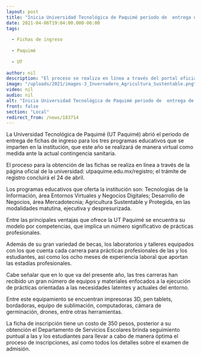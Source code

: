 ```yaml
---
layout: post
title: "Inicia Universidad Tecnológica de Paquimé periodo de  entrega de fichas de ingreso"
date: 2021-04-06T19:04:00.000-06:00
tags:
  
  - Fichas de ingreso
  
  - Paquimé
  
  - UT
  
author: nil
description: "El proceso se realiza en línea a través del portal oficial de la institución, utpaquime.edu.mx/registro; la fecha límite para el trámite es el próximo 24 de abril"
image: "/uploads/2021/images-3_Invernadero_Agricultura_Sustentable.png"
video: nil
audio: nil
alt: "Inicia Universidad Tecnológica de Paquimé periodo de  entrega de fichas de ingreso"
front: false
section: "Local"
redirect_from: /news/183714
---
```


La Universidad Tecnológica de Paquimé (UT Paquimé) abrió el periodo de entrega de fichas de ingreso para los tres programas educativos que se imparten en la institución, que este año se realizará de manera virtual como medida ante la actual contingencia sanitaria.

El proceso para la obtención de las fichas se realiza en línea a través de la página oficial de la universidad: utpaquime.edu.mx/registro; el trámite de registro concluirá el 24 de abril.

Los programas educativos que oferta la institución son: Tecnologías de la Información, área Entornos Virtuales y Negocios Digitales; Desarrollo de Negocios, área Mercadotecnia;  Agricultura Sustentable y Protegida, en las modalidades matutina, ejecutiva y despresurizada.

Entre las principales ventajas que ofrece la UT Paquimé se encuentra su modelo por competencias, que implica un número significativo de prácticas profesionales.

Además de su gran variedad de becas, los laboratorios y talleres equipados con los que cuenta cada carrera para prácticas profesionales de las y los estudiantes, así como los ocho meses de experiencia laboral que aportan las estadías profesionales.

Cabe señalar que en lo que va del presente año, las tres carreras han recibido un gran número de equipos y materiales enfocados a la ejecución de prácticas orientadas a las necesidades latentes y actuales del entorno.

Entre este equipamiento se encuentran impresoras 3D, pen tablets, bordadoras, equipo de sublimación, computadoras, cámara de germinación, drones, entre otras herramientas.

La ficha de inscripción tiene un costo de 350 pesos, posterior a su obtención el Departamento de Servicios Escolares brinda seguimiento puntual a las y los estudiantes para llevar a cabo de manera óptima el proceso de inscripciones, así como todos los detalles sobre el examen de admisión.